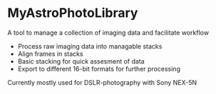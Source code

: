 # MyAstroPhotoLibrary
A tool to manage a collection of imaging data and facilitate workflow

- Process raw imaging data into managable stacks
- Align frames in stacks
- Basic stacking for quick assesment of data
- Export to different 16-bit formats for further processing

Currently mostly used for DSLR-photography with Sony NEX-5N